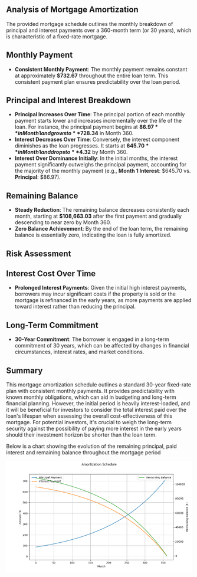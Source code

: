 ## Analysis of Mortgage Amortization

The provided mortgage schedule outlines the monthly breakdown of principal and interest payments over a 360-month term (or 30 years), which is characteristic of a fixed-rate mortgage.

## Monthly Payment

- **Consistent Monthly Payment**: The monthly payment remains constant at approximately **$732.67** throughout the entire loan term. This consistent payment plan ensures predictability over the loan period.

## Principal and Interest Breakdown

- **Principal Increases Over Time**: The principal portion of each monthly payment starts lower and increases incrementally over the life of the loan. For instance, the principal payment begins at **$86.97** in Month 1 and grows to **$728.34** in Month 360.
- **Interest Decreases Over Time**: Conversely, the interest component diminishes as the loan progresses. It starts at **$645.70** in Month 1 and drops to **$4.32** by Month 360.
- **Interest Over Dominance Initially**: In the initial months, the interest payment significantly outweighs the principal payment, accounting for the majority of the monthly payment (e.g., **Month 1 Interest**: $645.70 vs. **Principal**: $86.97).

## Remaining Balance

- **Steady Reduction**: The remaining balance decreases consistently each month, starting at **$108,663.03** after the first payment and gradually descending to near zero by Month 360.
- **Zero Balance Achievement**: By the end of the loan term, the remaining balance is essentially zero, indicating the loan is fully amortized.

## Risk Assessment

## Interest Cost Over Time

- **Prolonged Interest Payments**: Given the initial high interest payments, borrowers may incur significant costs if the property is sold or the mortgage is refinanced in the early years, as more payments are applied toward interest rather than reducing the principal.

## Long-Term Commitment

- **30-Year Commitment**: The borrower is engaged in a long-term commitment of 30 years, which can be affected by changes in financial circumstances, interest rates, and market conditions.

## Summary

This mortgage amortization schedule outlines a standard 30-year fixed-rate plan with consistent monthly payments. It provides predictability with known monthly obligations, which can aid in budgeting and long-term financial planning. However, the initial period is heavily interest-loaded, and it will be beneficial for investors to consider the total interest paid over the loan's lifespan when assessing the overall cost-effectiveness of this mortgage. For potential investors, it's crucial to weigh the long-term security against the possibility of paying more interest in the early years should their investment horizon be shorter than the loan term.

Below is a chart showing the evolution of the remaining principal, paid interest and remaining balance throughout the mortgage period

![](../../Plots/Amortization_Schedule_Champion_Case.png)
